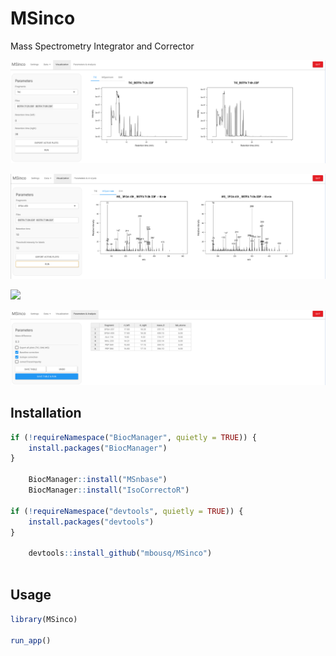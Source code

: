 
# MSinco

Mass Spectrometry Integrator and Corrector

![](man/figures/README-tic.png)

![](man/figures/README-mspectrum.png)

![](man/figures/README-sim.png)

![](man/figures/README-analysis.png)

## Installation

``` r
if (!requireNamespace("BiocManager", quietly = TRUE)) {
    install.packages("BiocManager")
}
    
    BiocManager::install("MSnbase")
    BiocManager::install("IsoCorrectoR")
    
if (!requireNamespace("devtools", quietly = TRUE)) {
    install.packages("devtools")
}
    
    devtools::install_github("mbousq/MSinco")
    
```

## Usage

``` r
library(MSinco)

run_app()
```
